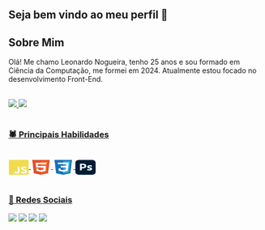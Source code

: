 ## Seja bem vindo ao meu perfil 🦇
## Sobre Mim
Olá! Me chamo Leonardo Nogueira, tenho 25 anos e sou formado em Ciência da Computação, me formei em 2024. Atualmente estou focado no desenvolvimento Front-End.

<br>
<div>
   <a href="https://github.com/leozjn7">
   <img height="180em" src="https://github-readme-stats.vercel.app/api?username=leozjn7&show_icons=true&theme=tokyonight&include_all_commits=true&count_private=true"/>
   <img height="180em" src="https://github-readme-stats.vercel.app/api/top-langs/?username=leozjn7&layout=compact&langs_count=6&theme=tokyonight"/>
</div>

<br>

### 🕷️ Principais Habilidades  
<div style="display: inline_block"><br>
  <img align="center" alt="Js" height="30" width="40" src="https://raw.githubusercontent.com/devicons/devicon/master/icons/javascript/javascript-plain.svg">
  <img align="center" alt="HTML" height="30" width="40" src="https://raw.githubusercontent.com/devicons/devicon/master/icons/html5/html5-original.svg">
  <img align="center" alt="CSS" height="30" width="40" src="https://raw.githubusercontent.com/devicons/devicon/master/icons/css3/css3-original.svg">
  <img align="center" alt="Photoshop" height="30" width="40" src="https://raw.githubusercontent.com/devicons/devicon/master/icons/photoshop/photoshop-plain.svg">
</div>

<br>

### 🎃 Redes Sociais  
<div> 
  <a href="https://instagram.com/leozjn7" target="_blank"><img src="https://img.shields.io/badge/-Instagram-%23E4405F?style=for-the-badge&logo=instagram&logoColor=white" target="_blank"></a>
  <a href="mailto:leonogueiralemes@gmail.com"><img src="https://img.shields.io/badge/-Gmail-%23333?style=for-the-badge&logo=gmail&logoColor=white" target="_blank"></a>
  <a href="https://www.linkedin.com/in/leonogueiralemes/" target="_blank"><img src="https://img.shields.io/badge/-LinkedIn-%230077B5?style=for-the-badge&logo=linkedin&logoColor=white" target="_blank"></a>
  <a href="https://discord.com/users/SEU_ID" target="_blank"><img src="https://img.shields.io/badge/-Discord-%237289DA?style=for-the-badge&logo=discord&logoColor=white" target="_blank"></a>
</div>

